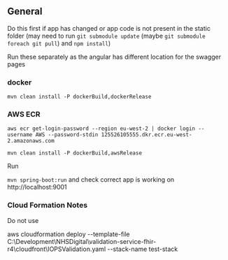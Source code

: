 ## General 

Do this first if app has changed or app code is not present in the static folder
(may need to run `git submodule update` (maybe `git submodule foreach git pull`) and `npm install`)

Run these separately as the angular has different location for the swagger pages

### docker

`mvn clean install -P dockerBuild,dockerRelease`

### AWS ECR

`aws ecr get-login-password --region eu-west-2 | docker login --username AWS --password-stdin 125526105555.dkr.ecr.eu-west-2.amazonaws.com`

`mvn clean install -P dockerBuild,awsRelease`

Run 

`mvn spring-boot:run` and check correct app is working on http://localhost:9001

### Cloud Formation Notes

Do not use

aws cloudformation deploy --template-file C:\Development\NHSDigital\validation-service-fhir-r4\cloudfront\IOPSValidation.yaml --stack-name test-stack

